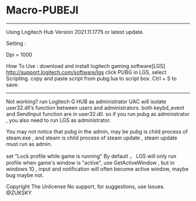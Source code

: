 # Macro-PUBEJI

***********************************************************************

Using Logitech Hub Version 2021.11.1775 or latest update.

Setting :

Dpi = 1000

How To Use :
download and install logitech gaming software[LGS]
http://support.logitech.com/software/lgs
click PUBG in LGS, select Scripting. 
copy and paste script from pubg.lua to script box.
Ctrl + S to save.

***********************************************************************

Not working?
run Logitech G HUB as administrator
UAC will isolate user32.dll‘s function between users and administrators. both keybd_event and SendInput function are in user32.dll. so if you run pubg as administrator , you also need to run LGS as administrator.

You may not notice that pubg in the admin, may be pubg is child process of steam.exe , and steam is child process of steam update , steam update must run as admin.

set "Lock profile while game is running"
By default ， LGS will only run profile when game's window is "active", use GetActiveWindow , but in windows 10 , input and notification will often become active window, maybe bug maybe not.

Copyright
The Unlicense
No support, for suggestions, use Issues.
@ZUKSKY
